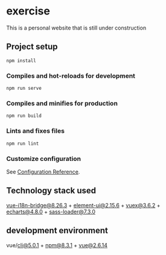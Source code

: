# exercise
This is a personal website that is still under construction

## Project setup
```
npm install
```

### Compiles and hot-reloads for development
```
npm run serve
```

### Compiles and minifies for production
```
npm run build
```

### Lints and fixes files
```
npm run lint
```

### Customize configuration
See [Configuration Reference](https://cli.vuejs.org/config/).


## Technology stack used
vue-i18n-bridge@8.26.3 + element-ui@2.15.6 + vuex@3.6.2 + echarts@4.8.0 + sass-loader@7.3.0

## development environment
vue/cli@5.0.1 + npm@8.3.1 + vue@2.6.14

